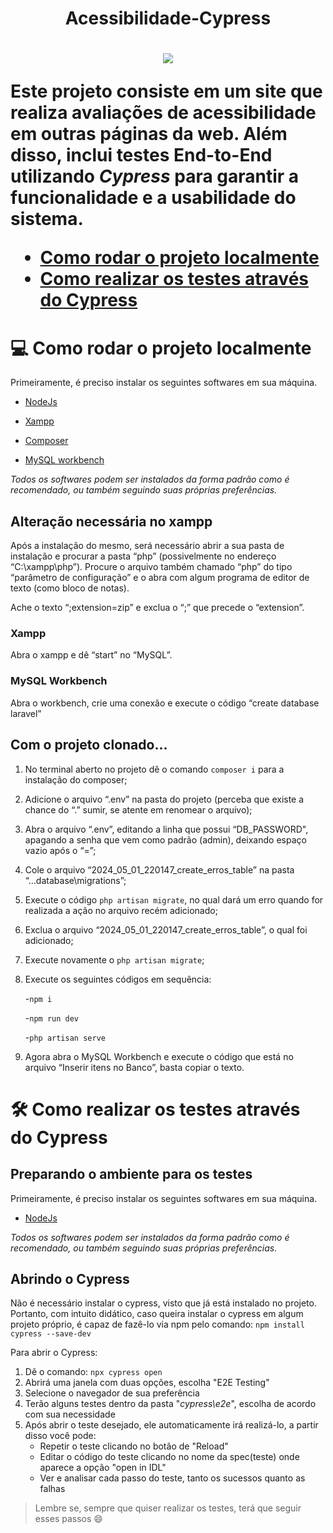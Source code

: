 <h1 align="center" > Acessibilidade-Cypress <h1>

<p align="center">
<img loading="lazy" src="http://img.shields.io/static/v1?label=STATUS&message=EM%20DESENVOLVIMENTO&color=GREEN&style=for-the-badge"/>
</p>

Este projeto consiste em um site que realiza avaliações de acessibilidade em outras páginas da web. Além disso, inclui testes End-to-End utilizando *Cypress* para garantir a funcionalidade e a usabilidade do sistema.

* [Como rodar o projeto localmente](#Como-rodar-o-projeto-localmente)
* [Como realizar os testes através do Cypress](#Como-realizar-os-testes-através-do-Cypress)

# :computer: Como rodar o projeto localmente
Primeiramente, é preciso instalar os seguintes softwares em sua máquina. 

- [NodeJs](https://nodejs.org/en)


- [Xampp](https://www.apachefriends.org/pt_br/index.html) 


- [Composer](https://getcomposer.org/download/ ) 


- [MySQL workbench](https://www.mysql.com/products/workbench/ ) 


*Todos os softwares podem ser instalados da forma padrão como é recomendado, ou também seguindo suas próprias preferências.* 

 

## Alteração necessária no xampp 

Após a instalação do mesmo, será necessário abrir a sua pasta de instalação e procurar a pasta “php” (possivelmente no endereço “C:\xampp\php”). Procure o arquivo também chamado “php” do tipo “parâmetro de configuração” e o abra com algum programa de editor de texto (como bloco de notas). 

Ache o texto “;extension=zip” e exclua o “;” que precede o “extension”. 

 

### Xampp 

Abra o xampp e dê “start” no “MySQL”. 

 

### MySQL Workbench

Abra o workbench, crie uma conexão e execute o código “create database laravel” 

 

## Com o projeto clonado... 

1. No terminal aberto no projeto dê o comando `composer i` para a instalação do composer; 

2. Adicione o arquivo “.env” na pasta do projeto (perceba que existe a chance do “.” sumir, se atente em renomear o arquivo); 

3. Abra o arquivo “.env”, editando a linha que possui “DB_PASSWORD", apagando a senha que vem como padrão (admin), deixando espaço vazio após o “=”; 

4. Cole o arquivo “2024_05_01_220147_create_erros_table” na pasta “...database\migrations”; 

5. Execute o código  `php artisan migrate`, no qual dará um erro quando for realizada a ação no arquivo recém adicionado; 

6. Exclua o arquivo “2024_05_01_220147_create_erros_table”, o qual foi adicionado; 

7. Execute novamente o `php artisan migrate`; 

8. Execute os seguintes códigos em sequência: 

   -`npm i`

   -`npm run dev`

   -`php artisan serve`

9. Agora abra o MySQL Workbench e execute o código que está no arquivo “Inserir itens no Banco”, basta copiar o texto.

# 🛠️ Como realizar os testes através do Cypress
## Preparando o ambiente para os testes

Primeiramente, é preciso instalar os seguintes softwares em sua máquina. 

- [NodeJs](https://nodejs.org/en)

*Todos os softwares podem ser instalados da forma padrão como é recomendado, ou também seguindo suas próprias preferências.* 

## Abrindo o Cypress

Não é necessário instalar o cypress, visto que já está instalado no projeto. Portanto, com intuito didático, caso queira instalar o cypress em algum projeto próprio, é capaz de fazê-lo via npm pelo comando: `npm install cypress --save-dev`

Para abrir o Cypress: 
1. Dê o comando: `npx cypress open` 
2. Abrirá uma janela com duas opções, escolha "E2E Testing"
3. Selecione o navegador de sua preferência
4. Terão alguns testes dentro da pasta "*cypress\e2e*", escolha de acordo com sua necessidade
5. Após abrir o teste desejado, ele automaticamente irá realizá-lo, a partir disso você pode:
   - Repetir o teste clicando no botão de "Reload"
   - Editar o código do teste clicando no nome da spec(teste) onde aparece a opção "open in IDL"
   - Ver e analisar cada passo do teste, tanto os sucessos quanto as falhas

> Lembre se, sempre que quiser realizar os testes, terá que seguir esses passos :smile: